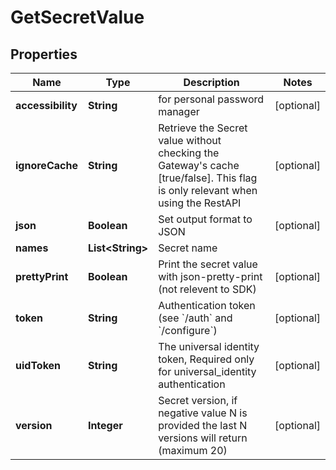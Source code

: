 

# GetSecretValue


## Properties

| Name | Type | Description | Notes |
|------------ | ------------- | ------------- | -------------|
|**accessibility** | **String** | for personal password manager |  [optional] |
|**ignoreCache** | **String** | Retrieve the Secret value without checking the Gateway&#39;s cache [true/false]. This flag is only relevant when using the RestAPI |  [optional] |
|**json** | **Boolean** | Set output format to JSON |  [optional] |
|**names** | **List&lt;String&gt;** | Secret name |  |
|**prettyPrint** | **Boolean** | Print the secret value with json-pretty-print (not relevent to SDK) |  [optional] |
|**token** | **String** | Authentication token (see &#x60;/auth&#x60; and &#x60;/configure&#x60;) |  [optional] |
|**uidToken** | **String** | The universal identity token, Required only for universal_identity authentication |  [optional] |
|**version** | **Integer** | Secret version, if negative value N is provided the last N versions will return (maximum 20) |  [optional] |



